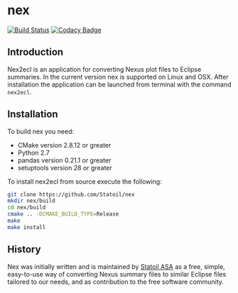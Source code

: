 # nex

[![Build Status](https://travis-ci.org/Statoil/nex.svg?branch=master)](https://travis-ci.org/Statoil/nex)
[![Codacy Badge](https://api.codacy.com/project/badge/Grade/20683e5e1e1b4196972ab68d1f6154a3)](https://www.codacy.com/app/ReedOnly/nex?utm_source=github.com&amp;utm_medium=referral&amp;utm_content=Statoil/nex&amp;utm_campaign=Badge_Grade)


## Introduction ##
Nex2ecl is an application for converting Nexus plot files to Eclipse
summaries. In the current version nex is supported on Linux and OSX. After
installation the application can be launched from terminal with the command
`nex2ecl`.

## Installation ##

To build nex you need:

* CMake version 2.8.12 or greater
* Python 2.7
* pandas version 0.21.1 or greater
* setuptools version 28 or greater



To install nex2ecl from source execute the following:

```sh
git clone https://github.com/Statoil/nex
mkdir nex/build
cd nex/build
cmake .. -DCMAKE_BUILD_TYPE=Release
make
make install
```


## History ##
Nex was initially written and is maintained by [Statoil
ASA](http://www.statoil.com/) as a free, simple, easy-to-use way of converting
Nexus summary files to similar Eclipse files tailored to our needs, and as
contribution to the free software community.